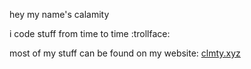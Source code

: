 hey my name's calamity

i code stuff from time to time :trollface:

most of my stuff can be found on my website: [clmty.xyz](https://clmty.xyz)
